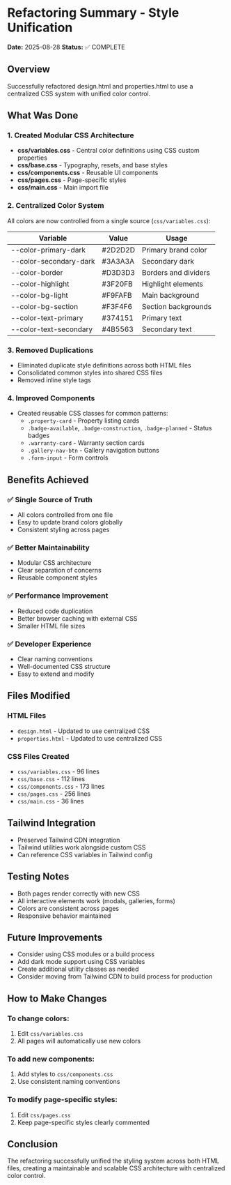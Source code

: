 # Refactoring Summary - Style Unification

**Date:** 2025-08-28
**Status:** ✅ COMPLETE

## Overview
Successfully refactored design.html and properties.html to use a centralized CSS system with unified color control.

## What Was Done

### 1. Created Modular CSS Architecture
- **css/variables.css** - Central color definitions using CSS custom properties
- **css/base.css** - Typography, resets, and base styles
- **css/components.css** - Reusable UI components
- **css/pages.css** - Page-specific styles
- **css/main.css** - Main import file

### 2. Centralized Color System
All colors are now controlled from a single source (`css/variables.css`):

| Variable | Value | Usage |
|----------|-------|--------|
| --color-primary-dark | #2D2D2D | Primary brand color |
| --color-secondary-dark | #3A3A3A | Secondary dark |
| --color-border | #D3D3D3 | Borders and dividers |
| --color-highlight | #3F20FB | Highlight elements |
| --color-bg-light | #F9FAFB | Main background |
| --color-bg-section | #F3F4F6 | Section backgrounds |
| --color-text-primary | #374151 | Primary text |
| --color-text-secondary | #4B5563 | Secondary text |

### 3. Removed Duplications
- Eliminated duplicate style definitions across both HTML files
- Consolidated common styles into shared CSS files
- Removed inline style tags

### 4. Improved Components
- Created reusable CSS classes for common patterns:
  - `.property-card` - Property listing cards
  - `.badge-available`, `.badge-construction`, `.badge-planned` - Status badges
  - `.warranty-card` - Warranty section cards
  - `.gallery-nav-btn` - Gallery navigation buttons
  - `.form-input` - Form controls

## Benefits Achieved

### ✅ Single Source of Truth
- All colors controlled from one file
- Easy to update brand colors globally
- Consistent styling across pages

### ✅ Better Maintainability
- Modular CSS architecture
- Clear separation of concerns
- Reusable component styles

### ✅ Performance Improvement
- Reduced code duplication
- Better browser caching with external CSS
- Smaller HTML file sizes

### ✅ Developer Experience
- Clear naming conventions
- Well-documented CSS structure
- Easy to extend and modify

## Files Modified

### HTML Files
- `design.html` - Updated to use centralized CSS
- `properties.html` - Updated to use centralized CSS

### CSS Files Created
- `css/variables.css` - 96 lines
- `css/base.css` - 112 lines
- `css/components.css` - 173 lines
- `css/pages.css` - 256 lines
- `css/main.css` - 36 lines

## Tailwind Integration
- Preserved Tailwind CDN integration
- Tailwind utilities work alongside custom CSS
- Can reference CSS variables in Tailwind config

## Testing Notes
- Both pages render correctly with new CSS
- All interactive elements work (modals, galleries, forms)
- Colors are consistent across pages
- Responsive behavior maintained

## Future Improvements
- Consider using CSS modules or a build process
- Add dark mode support using CSS variables
- Create additional utility classes as needed
- Consider moving from Tailwind CDN to build process for production

## How to Make Changes

### To change colors:
1. Edit `css/variables.css`
2. All pages will automatically use new colors

### To add new components:
1. Add styles to `css/components.css`
2. Use consistent naming conventions

### To modify page-specific styles:
1. Edit `css/pages.css`
2. Keep page-specific styles clearly commented

## Conclusion
The refactoring successfully unified the styling system across both HTML files, creating a maintainable and scalable CSS architecture with centralized color control.